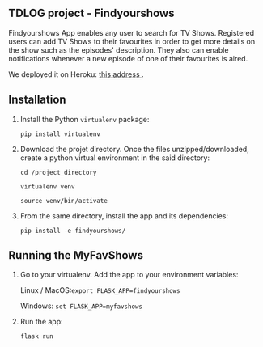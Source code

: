 ## TDLOG project - Findyourshows

Findyourshows App enables any user to search for TV Shows. 
Registered users can add TV Shows to their favourites in order to get more details on the show such as the episodes' description.
They also can enable notifications whenever a new episode of one of their favourites is aired.

We deployed it on Heroku: <a href='https://findyourshows.herokuapp.com'> this address <a/>.

## Installation
1. Install the Python `virtualenv` package: 

	`pip install virtualenv`


2. Download the projet directory. Once the files unzipped/downloaded, create a python virtual environment in the said directory: 

	`cd /project_directory`
	
	`virtualenv venv`
	
	`source venv/bin/activate`


3. From the same directory, install the app and its dependencies:

	`pip install -e findyourshows/`
  
  
## Running the MyFavShows
   
1. Go to your virtualenv. Add the app to your environment variables:

	Linux / MacOS:`export FLASK_APP=findyourshows`
	
	Windows: `set FLASK_APP=myfavshows`

2. Run the app:

	`flask run`


